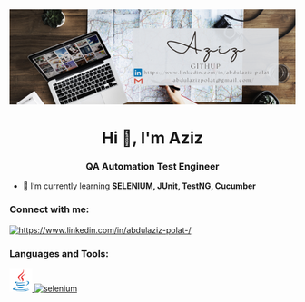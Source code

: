 <img src="https://github.com/azizpolat/azizpolat/blob/main/Aziz%20(1).png?raw=true">

<h1 align="center">Hi 👋, I'm Aziz</h1>
<h3 align="center">QA Automation Test Engineer</h3>

- 🌱 I’m currently learning **SELENIUM, JUnit, TestNG, Cucumber**

<h3 align="left">Connect with me:</h3>
<p align="left">
<a href="https://linkedin.com/in/https://www.linkedin.com/in/abdulaziz-polat-/" target="blank"><img align="center" src="https://raw.githubusercontent.com/rahuldkjain/github-profile-readme-generator/master/src/images/icons/Social/linked-in-alt.svg" alt="https://www.linkedin.com/in/abdulaziz-polat-/" height="30" width="40" /></a>
</p>

<h3 align="left">Languages and Tools:</h3>
<p align="left"> <a href="https://www.java.com" target="_blank" rel="noreferrer"> <img src="https://raw.githubusercontent.com/devicons/devicon/master/icons/java/java-original.svg" alt="java" width="40" height="40"/> </a> <a href="https://www.selenium.dev" target="_blank" rel="noreferrer"> <img src="https://raw.githubusercontent.com/detain/svg-logos/780f25886640cef088af994181646db2f6b1a3f8/svg/selenium-logo.svg" alt="selenium" width="40" height="40"/> </a> </p>

  
  
